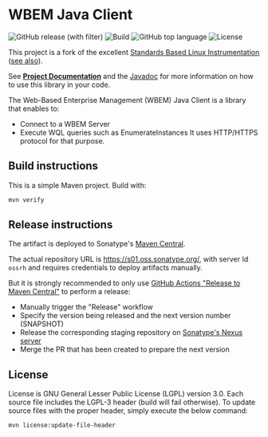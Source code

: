 # WBEM Java Client

![GitHub release (with filter)](https://img.shields.io/github/v/release/sentrysoftware/wbem)
![Build](https://img.shields.io/github/actions/workflow/status/sentrysoftware/wbem/deploy.yml)
![GitHub top language](https://img.shields.io/github/languages/top/sentrysoftware/wbem)
![License](https://img.shields.io/github/license/sentrysoftware/wbem)

This project is a fork of the excellent [Standards Based Linux Instrumentation](https://sourceforge.net/projects/sblim/) ([see also](https://sblim.sourceforge.net/wiki/index.php/Main_Page)).

See **[Project Documentation](https://sentrysoftware.github.io/wbem)** and the [Javadoc](https://sentrysoftware.github.io/wbem/apidocs) for more information on how to use this library in your code.

The Web-Based Enterprise Management (WBEM) Java Client is a library that enables to:
* Connect to a WBEM Server
* Execute WQL queries such as EnumerateInstances
It uses HTTP/HTTPS protocol for that purpose.

## Build instructions

This is a simple Maven project. Build with:

```bash
mvn verify
```

## Release instructions

The artifact is deployed to Sonatype's [Maven Central](https://central.sonatype.com/).

The actual repository URL is https://s01.oss.sonatype.org/, with server Id `ossrh` and requires credentials to deploy
artifacts manually.

But it is strongly recommended to only use [GitHub Actions "Release to Maven Central"](actions/workflows/release.yml) to perform a release:

* Manually trigger the "Release" workflow
* Specify the version being released and the next version number (SNAPSHOT)
* Release the corresponding staging repository on [Sonatype's Nexus server](https://s01.oss.sonatype.org/)
* Merge the PR that has been created to prepare the next version

## License

License is GNU General Lesser Public License (LGPL) version 3.0. Each source file includes the LGPL-3 header (build will fail otherwise).
To update source files with the proper header, simply execute the below command:

```bash
mvn license:update-file-header
```
